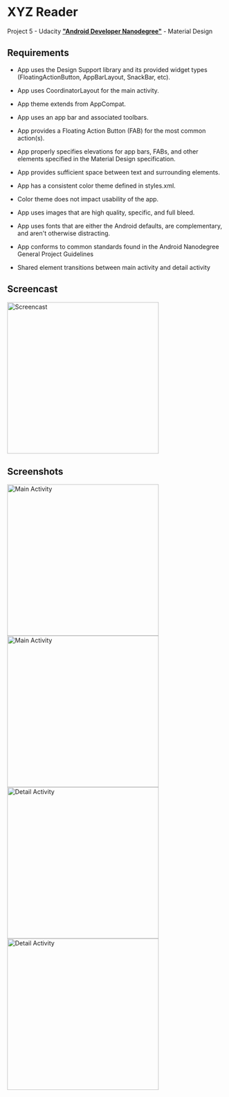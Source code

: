 # XYZ Reader

Project 5 - Udacity [**"Android Developer Nanodegree"**](https://www.udacity.com/course/android-developer-nanodegree--nd801) - Material Design

## Requirements

- App uses the Design Support library and its provided widget types (FloatingActionButton, AppBarLayout, SnackBar, etc).

- App uses CoordinatorLayout for the main activity.

- App theme extends from AppCompat. 

- App uses an app bar and associated toolbars. 

- App provides a Floating Action Button (FAB) for the most common action(s). 

- App properly specifies elevations for app bars, FABs, and other elements specified in the Material Design specification.

- App provides sufficient space between text and surrounding elements.

- App has a consistent color theme defined in styles.xml.

- Color theme does not impact usability of the app.

- App uses images that are high quality, specific, and full bleed. 

- App uses fonts that are either the Android defaults, are complementary, and aren't otherwise distracting. 

- App conforms to common standards found in the Android Nanodegree General Project Guidelines

- Shared element transitions between main activity and detail activity

## Screencast

<img src="/../screenshots/Screenshots/screencast.gif?raw=true" alt="Screencast" width="350" />


## Screenshots
<img src="/../screenshots/Screenshots/Main.png?raw=true" alt="Main Activity" width="350" />
<img src="/../screenshots/Screenshots/Main2.png?raw=true" alt="Main Activity" width="350" />

<img src="/../screenshots/Screenshots/Detail.png?raw=true" alt="Detail Activity" width="350" />
<img src="/../screenshots/Screenshots/Detail2.png?raw=true" alt="Detail Activity" width="350" />

